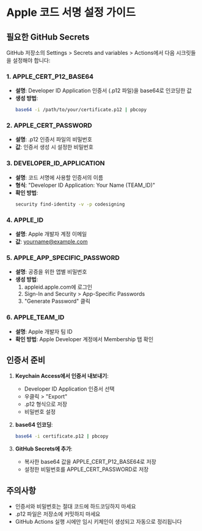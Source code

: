 # Apple 코드 서명 설정 가이드

## 필요한 GitHub Secrets

GitHub 저장소의 Settings > Secrets and variables > Actions에서 다음 시크릿들을 설정해야 합니다:

### 1. APPLE_CERT_P12_BASE64
- **설명**: Developer ID Application 인증서 (.p12 파일)을 base64로 인코딩한 값
- **생성 방법**:
  ```bash
  base64 -i /path/to/your/certificate.p12 | pbcopy
  ```

### 2. APPLE_CERT_PASSWORD
- **설명**: .p12 인증서 파일의 비밀번호
- **값**: 인증서 생성 시 설정한 비밀번호

### 3. DEVELOPER_ID_APPLICATION
- **설명**: 코드 서명에 사용할 인증서의 이름
- **형식**: "Developer ID Application: Your Name (TEAM_ID)"
- **확인 방법**:
  ```bash
  security find-identity -v -p codesigning
  ```

### 4. APPLE_ID
- **설명**: Apple 개발자 계정 이메일
- **값**: yourname@example.com

### 5. APPLE_APP_SPECIFIC_PASSWORD
- **설명**: 공증을 위한 앱별 비밀번호
- **생성 방법**: 
  1. appleid.apple.com에 로그인
  2. Sign-In and Security > App-Specific Passwords
  3. "Generate Password" 클릭

### 6. APPLE_TEAM_ID
- **설명**: Apple 개발자 팀 ID
- **확인 방법**: Apple Developer 계정에서 Membership 탭 확인

## 인증서 준비

1. **Keychain Access에서 인증서 내보내기**:
   - Developer ID Application 인증서 선택
   - 우클릭 > "Export"
   - .p12 형식으로 저장
   - 비밀번호 설정

2. **base64 인코딩**:
   ```bash
   base64 -i certificate.p12 | pbcopy
   ```

3. **GitHub Secrets에 추가**:
   - 복사한 base64 값을 APPLE_CERT_P12_BASE64로 저장
   - 설정한 비밀번호를 APPLE_CERT_PASSWORD로 저장

## 주의사항

- 인증서와 비밀번호는 절대 코드에 하드코딩하지 마세요
- .p12 파일은 저장소에 커밋하지 마세요
- GitHub Actions 실행 시에만 임시 키체인이 생성되고 자동으로 정리됩니다
